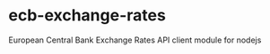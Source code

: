 ecb-exchange-rates
==================

European Central Bank Exchange Rates API client module for nodejs
